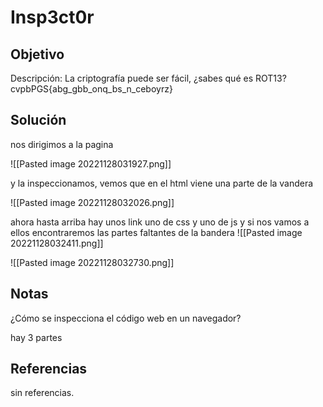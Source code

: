 # Insp3ct0r

## Objetivo 
Descripción:
La criptografía puede ser fácil, ¿sabes qué es ROT13?
cvpbPGS{abg_gbb_onq_bs_n_ceboyrz}

## Solución
nos dirigimos a la pagina

![[Pasted image 20221128031927.png]]

y la inspeccionamos, vemos que en el html viene una parte de la vandera

![[Pasted image 20221128032026.png]]

ahora hasta arriba hay unos link uno de css y uno de js y si nos vamos a ellos encontraremos las partes faltantes de la bandera
![[Pasted image 20221128032411.png]]

![[Pasted image 20221128032730.png]]

## Notas
¿Cómo se inspecciona el código web en un navegador?

hay 3 partes

## Referencias
sin referencias.